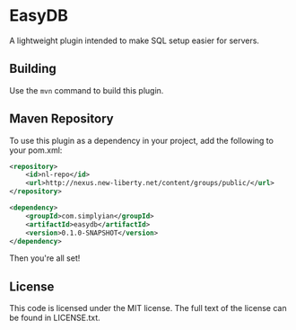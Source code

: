 # EasyDB

A lightweight plugin intended to make SQL setup easier for servers.

## Building

Use the `mvn` command to build this plugin.

## Maven Repository

To use this plugin as a dependency in your project, add the following to your pom.xml:

```xml
<repository>
    <id>nl-repo</id>
    <url>http://nexus.new-liberty.net/content/groups/public/</url>
</repository>
```

```xml
<dependency>
    <groupId>com.simplyian</groupId>
    <artifactId>easydb</artifactId>
    <version>0.1.0-SNAPSHOT</version>
</dependency>
```

Then you're all set!

## License

This code is licensed under the MIT license. The full text of the license can be found in LICENSE.txt.

